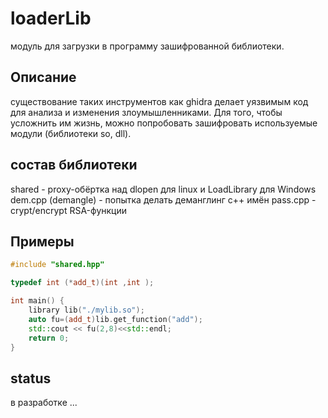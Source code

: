 # loaderLib
модуль для загрузки в программу зашифрованной библиотеки.

## Описание
существование таких инструментов как ghidra делает уязвимым
код для анализа и изменения злоумышленниками. Для того, чтобы усложнить им жизнь, можно попробовать зашифровать используемые модули (библиотеки so, dll).

## состав библиотеки
shared - proxy-обёртка над dlopen для linux и LoadLibrary для Windows
dem.cpp (demangle) - попытка делать деманглинг c++ имён
pass.cpp - crypt/encrypt RSA-функции

## Примеры
``` c++
#include "shared.hpp"

typedef int (*add_t)(int ,int );

int main() {
    library lib("./mylib.so");
    auto fu=(add_t)lib.get_function("add");
    std::cout << fu(2,8)<<std::endl;
    return 0;
}

```
## status

в разработке ...

